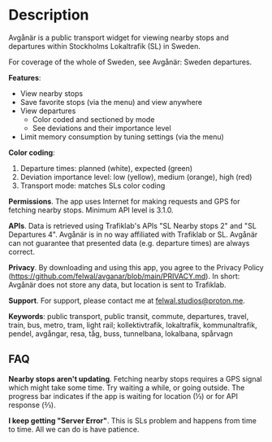 # Description

Avgånär is a public transport widget for viewing nearby stops and departures within Stockholms Lokaltrafik (SL) in Sweden.

For coverage of the whole of Sweden, see Avgånär: Sweden departures.

**Features**:

- View nearby stops
- Save favorite stops (via the menu) and view anywhere
- View departures
  - Color coded and sectioned by mode
  - See deviations and their importance level
- Limit memory consumption by tuning settings (via the menu)

**Color coding**:

1. Departure times: planned (white), expected (green)
2. Deviation importance level: low (yellow), medium (orange), high (red)
3. Transport mode: matches SLs color coding

**Permissions**. The app uses Internet for making requests and GPS for fetching nearby stops. Minimum API level is 3.1.0.

**APIs**. Data is retrieved using Trafiklab's APIs "SL Nearby stops 2" and "SL Departures 4". Avgånär is in no way affiliated with Trafiklab or SL. Avgånär can not guarantee that presented data (e.g. departure times) are always correct.

**Privacy**. By downloading and using this app, you agree to the Privacy Policy (https://github.com/felwal/avganar/blob/main/PRIVACY.md). In short: Avgånär does not store any data, but location is sent to Trafiklab.

**Support**. For support, please contact me at felwal.studios@proton.me.

**Keywords**: public transport, public transit, commute, departures, travel, train, bus, metro, tram, light rail; kollektivtrafik, lokaltrafik, kommunaltrafik, pendel, avgångar, resa, tåg, buss, tunnelbana, lokalbana, spårvagn

## FAQ

**Nearby stops aren't updating**. Fetching nearby stops requires a GPS signal which might take some time. Try waiting a while, or going outside. The progress bar indicates if the app is waiting for location (⅓) or for API response (⅔).

**I keep getting "Server Error"**. This is SLs problem and happens from time to time. All we can do is have patience.
